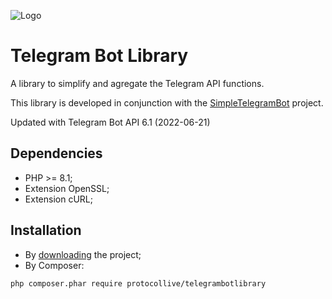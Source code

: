 ![Logo](https://repository-images.githubusercontent.com/466533286/8e47414c-a244-4196-a37a-3c8b1b719638)
# Telegram Bot Library

A library to simplify and agregate the Telegram API functions.

This library is developed in conjunction with the [SimpleTelegramBot](https://github.com/ProtocolLive/SimpleTelegramBot) project.

Updated with Telegram Bot API 6.1 (2022-06-21)

## Dependencies

- PHP >= 8.1;
- Extension OpenSSL;
- Extension cURL;

## Installation

- By [downloading](https://github.com/ProtocolLive/TelegramBotLibrary/archive/refs/heads/main.zip) the project;
- By Composer:

```
php composer.phar require protocollive/telegrambotlibrary
```
